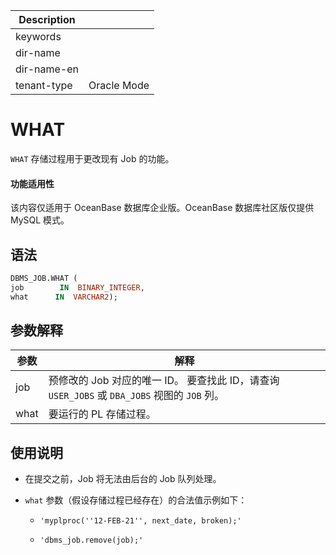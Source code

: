 | Description   |                 |
|---------------|-----------------|
| keywords      |                 |
| dir-name      |                 |
| dir-name-en   |                 |
| tenant-type   | Oracle Mode     |


# WHAT

`WHAT` 存储过程用于更改现有 Job 的功能。

  <main id="notice" >
    <h4>功能适用性</h4>
    <p>该内容仅适用于 OceanBase 数据库企业版。OceanBase 数据库社区版仅提供 MySQL 模式。</p>
  </main>

## 语法

```sql
DBMS_JOB.WHAT ( 
job        IN  BINARY_INTEGER,
what      IN  VARCHAR2);
```



## 参数解释



|  参数  |                                          解释                                          |
|------|--------------------------------------------------------------------------------------|
| job  | 预修改的 Job 对应的唯一 ID。 要查找此 ID，请查询 `USER_JOBS` 或 `DBA_JOBS` 视图的 `JOB` 列。 |
| what | 要运行的 PL 存储过程。                                                                        |



## 使用说明

* 在提交之前，Job 将无法由后台的 Job 队列处理。

  

* `what` 参数（假设存储过程已经存在）的合法值示例如下：

  * `'myplproc(''12-FEB-21'', next_date, broken);'`

    
  
  * `'dbms_job.remove(job);'`

    
  

  



